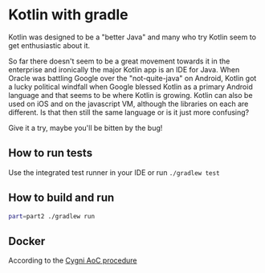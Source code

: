 # Kotlin with gradle
Kotlin was designed to be a "better Java" and many who try Kotlin seem to get enthusiastic about it.

So far there doesn't seem to be a great movement towards it in the enterprise and ironically the major Kotlin app is an IDE for Java. When Oracle was battling Google over the "not-quite-java" on Android, Kotlin got a lucky political windfall when Google blessed Kotlin as a primary Android language and that seems to be where Kotlin is growing. Kotlin can also be used on iOS and on the javascript VM, although the libraries on each are different. Is that then still the same language or is it just more confusing?

Give it a try, maybe you'll be bitten by the bug!

## How to run tests
Use the integrated test runner in your IDE or run `./gradlew test`

## How to build and run

```bash
part=part2 ./gradlew run
```

## Docker
According to the [Cygni AoC procedure](https://github.com/cygni/aoc_example)
